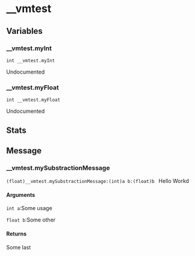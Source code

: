 # __vmtest
## Variables
### __vmtest.myInt
`int __vmtest.myInt`

Undocumented
### __vmtest.myFloat
`int __vmtest.myFloat`

Undocumented
## Stats
## Message
### __vmtest.mySubstractionMessage
`(float)__vmtest.mySubstractionMessage:(int)a b:(float)b `
Hello Workd
#### Arguments
`int a`:Some usage

`float b`:Some other

#### Returns
Some last

